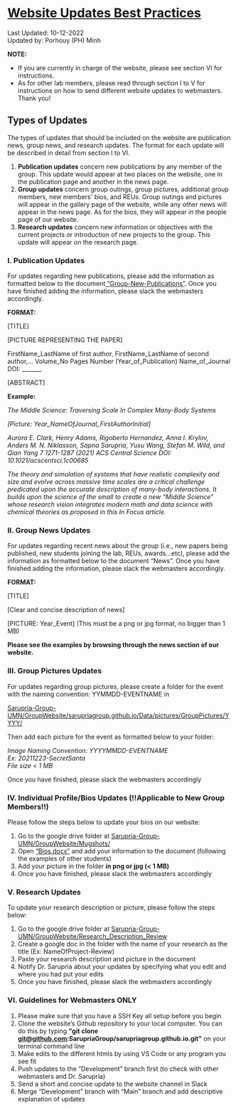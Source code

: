 # [Website Updates Best Practices](https://docs.google.com/document/d/16CKtHjKzPj2LLqS0tFQlL2jCTr1Omqot/edit)
Last Updated: 10-12-2022 <br/>
Updated by: Porhouy (PH) Minh

**NOTE:** <br/>
- If you are currently in charge of the website, please see section VI for instructions. 
- As for other lab members, please read through section I to V for instructions on how to send different website updates to webmasters. Thank you!

## Types of Updates

The types of updates that should be included on the website are publication news, group news, and research updates. The format for each update will be described in detail from section I to VI. 

1) **Publication updates** concern new publications by any member of the group. This update would appear at two places on the website, one in the publication page and another in the news page. 
2) **Group updates** concern group outings, group pictures, additional group members, new members' bios, and REUs. Group outings and pictures will appear in the gallery page of the website, while any other news will appear in the news page. As for the bios, they will appear in the people page of our website. 
3) **Research updates** concern new information or objectives with the current projects or introduction of new projects to the group. This update will appear on the research page.

### I. Publication Updates
For updates regarding new publications, please add the information as formatted below to the document[ “Group-New-Publications”](https://docs.google.com/document/d/1pgxeaMHtInkjudmMBUPGrDMKS3hh_7SpVVWQLvpx7No/edit). Once you have finished adding the information, please slack the webmasters accordingly. <br/>
 
**FORMAT:**

[TITLE]

[PICTURE REPRESENTING THE PAPER] 

FirstName_LastName of first author, FirstName_LastName of second author,… Volume_No Pages Number (Year_of_Publication) Name_of_Journal DOI: _______

[ABSTRACT] 

**Example:** 

*The Middle Science: Traversing Scale In Complex Many-Body Systems*

*[Picture: Year_NameOfJournal_FirstAuthorInitial]* 

*Aurora E. Clark, Henry Adams, Rigoberto Hernandez, Anna I. Krylov, Anders M. N. Niklasson, Sapna Sarupria, Yusu Wang, Stefan M. Wild, and Qian Yang 7 1271-1287 (2021) ACS Central Science DOI: 10.1021/acscentsci.1c00685*

*The theory and simulation of systems that have realistic complexity and size and evolve across massive time scales are a critical challenge predicated upon the accurate description of many-body interactions. It builds upon the science of the small to create a new “Middle Science” whose research vision integrates modern math and data science with chemical theories as proposed in this In Focus article.*


### II. Group News Updates
For updates regarding recent news about the group (i.e., new papers being published, new students joining the lab, REUs, awards…etc), please add the information as formatted below to the document “News”. Once you have finished adding the information, please slack the webmasters accordingly. <br/>
 
**FORMAT:**

[TITLE]

[Clear and concise description of news] 

[PICTURE: Year_Event] (This must be a png or jpg format, no bigger than 1 MB)

**Please see the examples by browsing through the news section of our website.**

### III. Group Pictures Updates
For updates regarding group pictures, please create a folder for the event with the naming convention: YYMMDD-EVENTNAME in 

[Sarupria-Group-UMN/GroupWebsite/sarupriagroup.github.io/Data/pictures/GroupPictures/YYYY/](https://drive.google.com/drive/u/0/folders/169D0ws69Q0orcba2Qd7UQKqVskeXfvTk) 

Then add each picture for the event as formatted below to your folder: 

*Image Naming Convention: YYYYMMDD-EVENTNAME* <br/>
*Ex: 20211223-SecretSanta* <br/>
*File size < 1 MB* <br/>

Once you have finished, please slack the webmasters accordingly

### IV. Individual Profile/Bios Updates (!!Applicable to New Group Members!!)
Please follow the steps below to update your bios on our website: 

1) Go to the google drive folder at [Sarupria-Group-UMN/GroupWebsite/Mugshots/](https://drive.google.com/drive/u/0/folders/169c-iK5Ownjo4DQcTRsIXFpzrEx4slci)
2) Open [“Bios.docx”](https://docs.google.com/document/d/1Bgc6u7CPnqRwjgWLsrhVi1sZADCCzKh1/edit?usp=share_link&ouid=114755699523492321653&rtpof=true&sd=true) and add your information to the document (following the examples of other students)
3) Add your picture in the folder **in png or jpg (< 1 MB)**
4) Once you have finished, please slack the webmasters accordingly

### V. Research Updates
To update your research description or picture, please follow the steps below: 

1) Go to the google drive folder at [Sarupria-Group-UMN/GroupWebsite/Research_Description_Review](https://drive.google.com/drive/u/0/folders/1zw-LJxLza1TrTtW2Cbut26tN3PhdJT_a)
2) Create a google doc in the folder with the name of your research as the title (Ex: NameOfProject-Review) 
3) Paste your research description and picture in the document 
4) Notify Dr. Sarupria about your updates by specifying what you edit and where you had put your edits
5) Once you have finished, please slack the webmasters accordingly

### VI. Guidelines for Webmasters ONLY
1) Please make sure that you have a SSH Key all setup before you begin
2) Clone the website’s Github repository to your local computer. You can do this by typing **"git clone git@github.com:SarupriaGroup/sarupriagroup.github.io.git"** on your terminal command line  
3) Make edits to the different htmls by using VS Code or any program you see fit
4) Push updates to the “Development” branch first (to check with other webmasters and Dr. Sarupria)
5) Send a short and concise update to the website channel in Slack
6) Merge “Development” branch with “Main” branch and add descriptive explanation of updates
